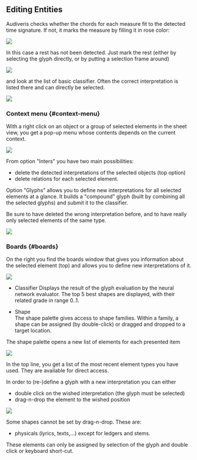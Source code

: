 ## Editing Entities

Audiveris checks whether the chords for each measure fit to the detected time signature.
If not, it marks the measure by filling it in rose color:

![](/assets/error_rest.png)

In this case a rest has not been detected.
Just mark the rest (either by selecting the glyph directly, or by putting a selection frame around)

![](/assets/error_rest_selected.png)

and look at the list of basic classifier.
Often the correct interpretation is listed there and can directly be selected.

![](/assets/select_classifier.png)

### Context menu {#context-menu}

With a right click on an object or a group of selected elements in the sheet view,
you get a pop-up menu whose contents depends on the current context.

![](/assets/selection_context.png)

From option "Inters" you have two main possibilities:

* delete the detected interpretations of the selected objects (top option)
* delete relations for each selected element.

Option "Glyphs" allows you to define new interpretations for all selected elements at a glance.
It builds a "compound" glyph (built by combining all the selected glyphs) and submit it to the
classifier.

Be sure to have deleted the wrong interpretation before, and to have really only selected elements
of the same type.

![](/assets/context_glyph.png)

### Boards {#boards}

On the right you find the boards window that gives you information about the selected element (top)
and allows you to define new interpretations of it.

![](/assets/boards.png)

* Classifier
  Displays the result of the glyph evaluation by the neural network evaluator.
  The top 5 best shapes are displayed, with their related grade in range 0..1.

* Shape  
  The shape palette gives access to shape families.
  Within a family, a shape can be assigned (by double-click) or dragged and dropped to a target
  location.

The shape palette opens a new list of elements for each presented item

![](/assets/shapes_sub.png)

In the top line, you get a list of the most recent element types you have used.
They are available for direct access.

In order to (re-)define a glyph with a new interpretation you can either

* double click on the wished interpretation (the glyph must be selected)
* drag-n-drop the element to the wished position

![](/assets/drag-n-drop.png)

Some shapes cannot be set by drag-n-drop. These are:

* physicals (lyrics, texts,...) except for ledgers and stems.

These elements can only be assigned by selection of the glyph and double click
or keyboard short-cut.

